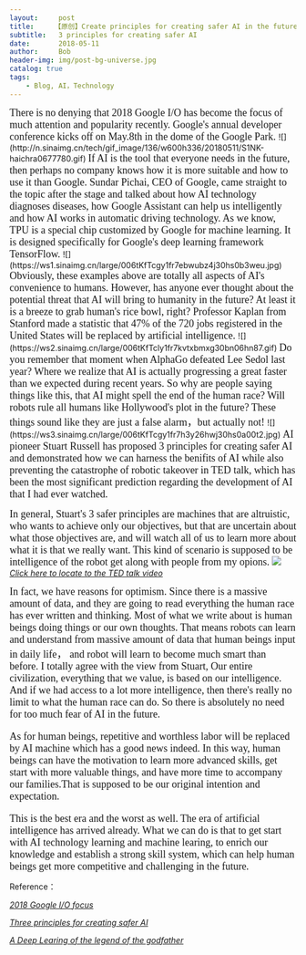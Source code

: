 ```yaml
---
layout:     post
title:     【原创】Create principles for creating safer AI in the future
subtitle:   3 principles for creating safer AI
date:       2018-05-11
author:     Bob
header-img: img/post-bg-universe.jpg
catalog: true
tags:
    - Blog, AI，Technology
---
```

<font size="4" face="Times New Roman">
There is no denying that 2018 Google I/O has become the focus of much attention and popularity recently. Google's annual developer conference kicks off on May.8th in the dome of the Google Park.
</font>
![](http://n.sinaimg.cn/tech/gif_image/136/w600h336/20180511/S1NK-haichra0677780.gif)
<font size="4" face="Times New Roman">
If AI is the tool that everyone needs in the future, then perhaps no company knows how it is more suitable and how to use it than Google. Sundar Pichai, CEO of Google, came straight to the topic after the stage and talked about how AI technology diagnoses diseases, how Google Assistant can help us intelligently and how AI works in automatic driving technology. As we know, TPU is a special chip customized by Google for machine learning. It is designed specifically for Google's deep learning framework TensorFlow.
</font>
![](https://ws1.sinaimg.cn/large/006tKfTcgy1fr7ebwubz4j30hs0b3weu.jpg)

<font size="4" face="Times New Roman">
Obviously, these examples above are totally all aspects of AI's convenience to humans. However, has anyone ever thought about the potential threat that AI will bring to humanity in the future? At least it is a breeze to grab human's rice bowl, right? Professor Kaplan from Stanford made a statistic that 47% of the 720 jobs registered in the United States will be replaced by artificial intelligence.
</font>
![](https://ws2.sinaimg.cn/large/006tKfTcly1fr7kvtxbmxg30bn06hn87.gif)

<font size="4" face="Times New Roman">
Do you remember that moment when AlphaGo defeated Lee Sedol last year? Where we realize that AI is actually progressing a great faster than we expected during recent years. So why are people saying things like this, that AI might spell the end of the human race? Will robots rule all humans like Hollywood's plot in the future? These things sound like they are just a false alarm，but actually not! 
</font>
![](https://ws3.sinaimg.cn/large/006tKfTcgy1fr7h3y26hwj30hs0a00t2.jpg)

<font size="4" face="Times New Roman">
AI pioneer Stuart Russell has proposed 3 principles for creating safer AI and demonstrated how we can harness the benifits of AI while also preventing the catastrophe of robotic takeover in TED talk, which has been the most significant prediction regarding the development of AI that I had ever watched.

In general, Stuart's 3 safer principles are machines that are altruistic, who wants to achieve only our objectives, but that are uncertain about what those objectives are, and will watch all of us to learn more about what it is that we really want. This kind of scenario is supposed to be intelligence of the robot get along with people from my opions.
</font>
![](https://ws3.sinaimg.cn/large/006tKfTcly1fr7jiurfmxj31620qgq7f.jpg)
      [*Click here to locate to the TED talk video*](https://www.ted.com/talks/stuart_russell_3_principles_for_creating_safer_ai)


<font size="4" face="Times New Roman">
In fact, we have reasons for optimism. Since there is a massive amount of data, and they are going to read everything the human race has ever written and thinking. Most of what we write about is human beings doing things or our own thoughts. That means robots can learn and understand from massive amount of data that human beings input in daily life， and robot will learn to become much smart than before. I totally agree with the view from Stuart, Our entire civilization, everything that we value, is based on our intelligence. And if we had access to a lot more intelligence, then there's really no limit to what the human race can do. So there is absolutely no need for too much fear of AI in the future.

As for human beings, repetitive and worthless labor will be replaced by AI machine which has a good news indeed. In this way, human beings can have the motivation to learn more advanced skills, get start with more valuable things, and have more time to accompany our families.That is supposed to be our original intention and expectation. 

This is the best era and the worst as well. The era of artificial intelligence has arrived already. What we can do is that to get start with AI technology learning and machine learing, to enrich our knowledge and establish a strong skill system, which can help human beings get more competitive and challenging in the future.
</font>





Reference：

[*2018 Google I/O focus*](https://www.zhihu.com/question/275930989/answer/386942714?from=timeline&utm_medium=social&utm_member=YTdmNWNjYTk1YTA1N2IxMzQ0MmQ2NWQzYmNhOWI0NmU%3D%0A&utm_source=wechat_session)

[*Three principles for creating safer AI*](https://www.ted.com/talks/stuart_russell_3_principles_for_creating_safer_ai)

[*A Deep Learing of the legend of the godfather*](https://open.163.com/movie/2017/8/9/9/MCS5AQH7J_MCS5PHV99.html)





